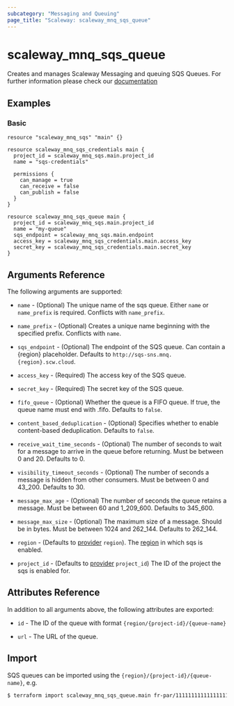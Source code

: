```yaml
---
subcategory: "Messaging and Queuing"
page_title: "Scaleway: scaleway_mnq_sqs_queue"
---
```


# scaleway_mnq_sqs_queue

Creates and manages Scaleway Messaging and queuing SQS Queues.
For further information please check
our [documentation](https://www.scaleway.com/en/docs/serverless/messaging/how-to/create-manage-queues/)

## Examples

### Basic

```hcl
resource "scaleway_mnq_sqs" "main" {}

resource scaleway_mnq_sqs_credentials main {
  project_id = scaleway_mnq_sqs.main.project_id
  name = "sqs-credentials"

  permissions {
    can_manage = true
    can_receive = false
    can_publish = false
  }
}

resource scaleway_mnq_sqs_queue main {
  project_id = scaleway_mnq_sqs.main.project_id
  name = "my-queue"
  sqs_endpoint = scaleway_mnq_sqs.main.endpoint
  access_key = scaleway_mnq_sqs_credentials.main.access_key
  secret_key = scaleway_mnq_sqs_credentials.main.secret_key
}
```

## Arguments Reference

The following arguments are supported:

- `name` - (Optional) The unique name of the sqs queue. Either `name` or `name_prefix` is required. Conflicts with `name_prefix`.

- `name_prefix` - (Optional) Creates a unique name beginning with the specified prefix. Conflicts with `name`.

- `sqs_endpoint` - (Optional) The endpoint of the SQS queue. Can contain a {region} placeholder. Defaults to `http://sqs-sns.mnq.{region}.scw.cloud`.

- `access_key` - (Required) The access key of the SQS queue.

- `secret_key` - (Required) The secret key of the SQS queue.

- `fifo_queue` - (Optional) Whether the queue is a FIFO queue. If true, the queue name must end with .fifo. Defaults to `false`.

- `content_based_deduplication` - (Optional) Specifies whether to enable content-based deduplication. Defaults to `false`.

- `receive_wait_time_seconds` - (Optional) The number of seconds to wait for a message to arrive in the queue before returning. Must be between 0 and 20. Defaults to 0.

- `visibility_timeout_seconds` - (Optional) The number of seconds a message is hidden from other consumers. Must be between 0 and 43_200. Defaults to 30.

- `message_max_age` - (Optional) The number of seconds the queue retains a message. Must be between 60 and 1_209_600. Defaults to 345_600.

- `message_max_size` - (Optional) The maximum size of a message. Should be in bytes. Must be between 1024 and 262_144. Defaults to 262_144.

- `region` - (Defaults to [provider](../index.md#region) `region`). The [region](../guides/regions_and_zones.md#regions) in which sqs is enabled.

- `project_id` - (Defaults to [provider](../index.md#project_id) `project_id`) The ID of the project the sqs is enabled for.


## Attributes Reference

In addition to all arguments above, the following attributes are exported:

- `id` - The ID of the queue with format `{region/{project-id}/{queue-name}`

- `url` - The URL of the queue.

## Import

SQS queues can be imported using the `{region}/{project-id}/{queue-name}`, e.g.

```bash
$ terraform import scaleway_mnq_sqs_queue.main fr-par/11111111111111111111111111111111/my-queue
```
